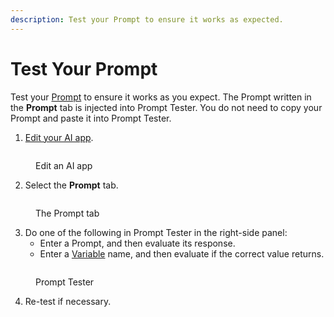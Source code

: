 ```yaml
---
description: Test your Prompt to ensure it works as expected.
---
```


# Test Your Prompt

Test your [Prompt](what-is-a-prompt.md) to ensure it works as you expect. The Prompt written in the **Prompt** tab is injected into Prompt Tester. You do not need to copy your Prompt and paste it into Prompt Tester.

1. [Edit your AI app](../manage-ais/edit-an-ai.md).

<div data-full-width="true">

<figure><img src="../.gitbook/assets/Edit an AI.gif" alt=""><figcaption><p>Edit an AI app</p></figcaption></figure>

</div>

2. Select the **Prompt** tab.

<div data-full-width="true">

<figure><img src="../.gitbook/assets/Prompt Tab #1.png" alt=""><figcaption><p>The Prompt tab</p></figcaption></figure>

</div>

3. Do one of the following in Prompt Tester in the right-side panel:
   * Enter a Prompt, and then evaluate its response.
   * Enter a [Variable](../user-inputs-and-variables/what-is-a-variable.md) name, and then evaluate if the correct value returns.

<div data-full-width="true">

<figure><img src="../.gitbook/assets/The Prompt Tester #1.png" alt=""><figcaption><p>Prompt Tester</p></figcaption></figure>

</div>

4. Re-test if necessary.
